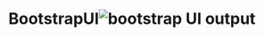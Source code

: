 # BootstrapUI![bootstrap UI output](https://user-images.githubusercontent.com/90040976/137663467-39632c2c-66fe-4689-8d21-9d2cf3aa9523.png)
